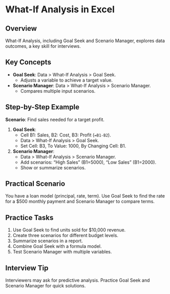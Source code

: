 # What-If Analysis in Excel

## Overview
What-If Analysis, including Goal Seek and Scenario Manager, explores data outcomes, a key skill for interviews.

## Key Concepts
- **Goal Seek**: Data > What-If Analysis > Goal Seek.
  - Adjusts a variable to achieve a target value.
- **Scenario Manager**: Data > What-If Analysis > Scenario Manager.
  - Compares multiple input scenarios.

## Step-by-Step Example
**Scenario**: Find sales needed for a target profit.
1. **Goal Seek**:
   - Cell B1: Sales, B2: Cost, B3: Profit (`=B1-B2`).
   - Data > What-If Analysis > Goal Seek.
   - Set Cell: B3, To Value: 1000, By Changing Cell: B1.
2. **Scenario Manager**:
   - Data > What-If Analysis > Scenario Manager.
   - Add scenarios: “High Sales” (B1=5000), “Low Sales” (B1=2000).
   - Show or summarize scenarios.

## Practical Scenario
You have a loan model (principal, rate, term). Use Goal Seek to find the rate for a $500 monthly payment and Scenario Manager to compare terms.

## Practice Tasks
1. Use Goal Seek to find units sold for $10,000 revenue.
2. Create three scenarios for different budget levels.
3. Summarize scenarios in a report.
4. Combine Goal Seek with a formula model.
5. Test Scenario Manager with multiple variables.

## Interview Tip
Interviewers may ask for predictive analysis. Practice Goal Seek and Scenario Manager for quick solutions.